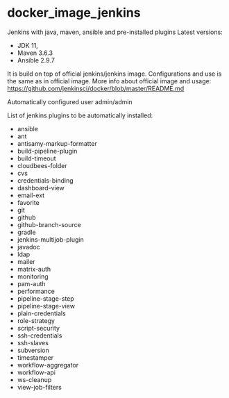 # docker_image_jenkins
Jenkins with java, maven, ansible and pre-installed plugins
Latest versions:
- JDK 11,
- Maven 3.6.3 
- Ansible 2.9.7

It is build on top of official jenkins/jenkins image. Configurations and use is the same as in official image. More info about official image and usage: https://github.com/jenkinsci/docker/blob/master/README.md

Automatically configured user admin/admin

List of jenkins plugins to be automatically installed:
- ansible
- ant
- antisamy-markup-formatter
- build-pipeline-plugin
- build-timeout
- cloudbees-folder
- cvs
- credentials-binding
- dashboard-view
- email-ext
- favorite
- git
- github
- github-branch-source
- gradle
- jenkins-multijob-plugin
- javadoc
- ldap
- mailer
- matrix-auth
- monitoring
- pam-auth
- performance
- pipeline-stage-step
- pipeline-stage-view
- plain-credentials
- role-strategy
- script-security
- ssh-credentials
- ssh-slaves
- subversion
- timestamper
- workflow-aggregator
- workflow-api
- ws-cleanup
- view-job-filters
